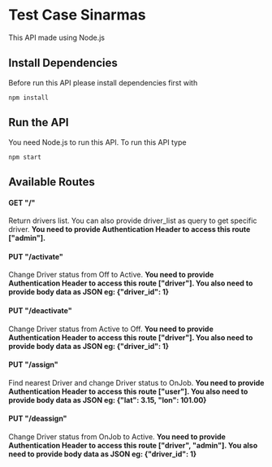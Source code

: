 # Test Case Sinarmas

This API made using Node.js

## Install Dependencies
Before run this API please install dependencies first with
```
npm install
```

## Run the API
You need Node.js to run this API. To run this API type
```
npm start
```

## Available Routes
#### GET "/" 
Return drivers list. You can also provide driver_list as query to get specific driver.
**You need to provide Authentication Header to access this route ["admin"].**
#### PUT "/activate" 
Change Driver status from Off to Active.
**You need to provide Authentication Header to access this route ["driver"]. You also need to provide body data as JSON eg: {"driver_id": 1}**
#### PUT "/deactivate" 
Change Driver status from Active to Off.
**You need to provide Authentication Header to access this route ["driver"]. You also need to provide body data as JSON eg: {"driver_id": 1}**
#### PUT "/assign" 
Find nearest Driver and change Driver status to OnJob.
**You need to provide Authentication Header to access this route ["user"]. You also need to provide body data as JSON eg: {"lat": 3.15, "lon": 101.00}**
#### PUT "/deassign" 
Change Driver status from OnJob to Active.
**You need to provide Authentication Header to access this route ["driver", "admin"]. You also need to provide body data as JSON eg: {"driver_id": 1}**

